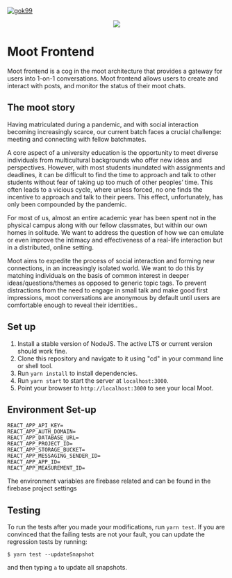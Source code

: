 [![gok99](https://circleci.com/gh/gok99/moot-frontend.svg?style=svg)](<LINK>)

<p align="center">
  <img src="https://user-images.githubusercontent.com/34594184/129216802-14dd2e61-2db8-4933-abc3-06fd0e139b82.png" />
</p>

# Moot Frontend

Moot frontend is a cog in the moot architecture that provides a gateway for users into 1-on-1 conversations. Moot frontend allows users to create and interact with posts, and monitor the status of their moot chats.

## The moot story

Having matriculated during a pandemic, and with social interaction becoming increasingly scarce, our current batch faces a crucial challenge: meeting and connecting with fellow batchmates.

A core aspect of a university education is the opportunity to meet diverse individuals from multicultural backgrounds who offer new ideas and perspectives. However, with most students inundated with assignments and deadlines, it can be difficult to find the time to approach and talk to other students without fear of taking up too much of other peoples’ time. This often leads to a vicious cycle, where unless forced, no one finds the incentive to approach and talk to their peers. This effect, unfortunately, has only been compounded by the pandemic.

For most of us, almost an entire academic year has been spent not in the physical campus along with our fellow classmates, but within our own homes in solitude. We want to address the question of how we can emulate or even improve the intimacy and effectiveness of a real-life interaction but in a distributed, online setting.

Moot aims to expedite the process of social interaction and forming new connections, in an increasingly isolated world. We want to do this by matching individuals on the basis of common interest in deeper ideas/questions/themes as opposed to generic topic tags. To prevent distractions from the need to engage in small talk and make good first impressions, moot conversations are anonymous by default until users are comfortable enough to reveal their identities..

## Set up

1. Install a stable version of NodeJS. The active LTS or current version should work fine.
2. Clone this repository and navigate to it using "cd" in your command line or shell tool.
3. Run `yarn install` to install dependencies.
4. Run `yarn start` to start the server at `localhost:3000`.
5. Point your browser to `http://localhost:3000` to see your local Moot.

## Environment Set-up

```
REACT_APP_API_KEY=
REACT_APP_AUTH_DOMAIN=
REACT_APP_DATABASE_URL=
REACT_APP_PROJECT_ID=
REACT_APP_STORAGE_BUCKET=
REACT_APP_MESSAGING_SENDER_ID=
REACT_APP_APP_ID=
REACT_APP_MEASUREMENT_ID=
```
The environment variables are firebase related and can be found in the firebase project settings

## Testing

To run the tests after you made your modifications, run
`yarn test`. If you are convinced that the failing tests are not your fault, you can update the regression tests by running:
``` {.}
$ yarn test --updateSnapshot
```
and then typing `a` to update all snapshots.
